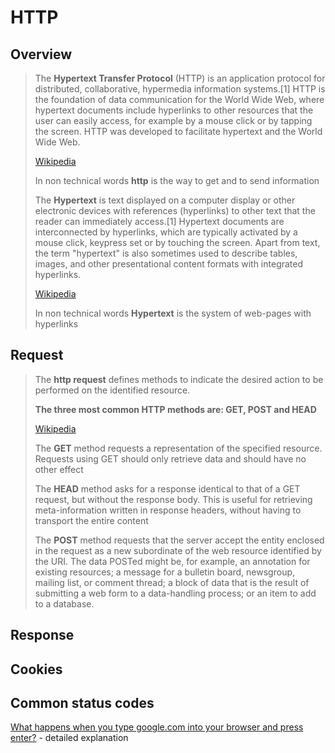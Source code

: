 # HTTP

## Overview

> The **Hypertext Transfer Protocol** (HTTP) is an application protocol for distributed, collaborative, hypermedia information systems.[1] HTTP is the foundation of data communication for the World Wide Web, where hypertext documents include hyperlinks to other resources that the user can easily access, for example by a mouse click or by tapping the screen. HTTP was developed to facilitate hypertext and the World Wide Web.
>
> [Wikipedia](https://en.wikipedia.org/wiki/Hypertext_Transfer_Protocol)
>
> In non technical words **http** is the way to get and to send information
>
> The **Hypertext** is text displayed on a computer display or other electronic devices with references (hyperlinks) to other text that the reader can immediately access.[1] Hypertext documents are interconnected by hyperlinks, which are typically activated by a mouse click, keypress set or by touching the screen. Apart from text, the term "hypertext" is also sometimes used to describe tables, images, and other presentational content formats with integrated hyperlinks.
>
> [Wikipedia](https://en.wikipedia.org/wiki/Hypertext)
>
> In non technical words **Hypertext** is the system of web-pages with hyperlinks
>
## Request
> The **http request** defines methods to indicate the desired action to be performed on the identified resource.
>
> **The three most common HTTP methods are: GET, POST and HEAD**
>
> [Wikipedia](https://en.wikipedia.org/wiki/Hypertext_Transfer_Protocol)
>
> The **GET** method requests a representation of the specified resource. Requests using GET should only retrieve data and should have no other effect
>
> The **HEAD** method asks for a response identical to that of a GET request, but without the response body. This is useful for retrieving meta-information written in response headers, without having to transport the entire content
>
> The **POST** method requests that the server accept the entity enclosed in the request as a new subordinate of the web resource identified by the URI. The data POSTed might be, for example, an annotation for existing resources; a message for a bulletin board, newsgroup, mailing list, or comment thread; a block of data that is the result of submitting a web form to a data-handling process; or an item to add to a database.
>
>
## Response

## Cookies

## Common status codes
















[What happens when you type google.com into your browser and press enter?](https://github.com/alex/what-happens-when) - detailed explanation
